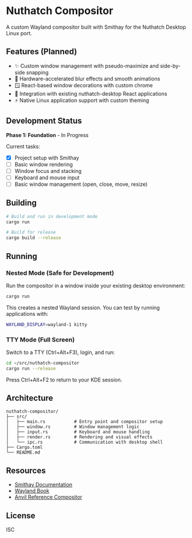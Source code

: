 # Nuthatch Compositor

A custom Wayland compositor built with Smithay for the Nuthatch Desktop Linux port.

## Features (Planned)

- ✨ Custom window management with pseudo-maximize and side-by-side snapping
- 🎨 Hardware-accelerated blur effects and smooth animations
- 🪟 React-based window decorations with custom chrome
- 🎯 Integration with existing nuthatch-desktop React applications
- ⚡ Native Linux application support with custom theming

## Development Status

**Phase 1: Foundation** - In Progress

Current tasks:
- [x] Project setup with Smithay
- [ ] Basic window rendering
- [ ] Window focus and stacking
- [ ] Keyboard and mouse input
- [ ] Basic window management (open, close, move, resize)

## Building

```bash
# Build and run in development mode
cargo run

# Build for release
cargo build --release
```

## Running

### Nested Mode (Safe for Development)

Run the compositor in a window inside your existing desktop environment:

```bash
cargo run
```

This creates a nested Wayland session. You can test by running applications with:

```bash
WAYLAND_DISPLAY=wayland-1 kitty
```

### TTY Mode (Full Screen)

Switch to a TTY (Ctrl+Alt+F3), login, and run:

```bash
cd ~/src/nuthatch-compositor
cargo run --release
```

Press Ctrl+Alt+F2 to return to your KDE session.

## Architecture

```
nuthatch-compositor/
├── src/
│   ├── main.rs           # Entry point and compositor setup
│   ├── window.rs         # Window management logic
│   ├── input.rs          # Keyboard and mouse handling
│   ├── render.rs         # Rendering and visual effects
│   └── ipc.rs            # Communication with desktop shell
├── Cargo.toml
└── README.md
```

## Resources

- [Smithay Documentation](https://smithay.github.io/smithay/)
- [Wayland Book](https://wayland-book.com/)
- [Anvil Reference Compositor](https://github.com/Smithay/smithay/tree/master/anvil)

## License

ISC

